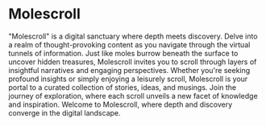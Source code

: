 # Molescroll
 "Molescroll" is a digital sanctuary where depth meets discovery. Delve into a realm of thought-provoking content as you navigate through the virtual tunnels of information. Just like moles burrow beneath the surface to uncover hidden treasures, Molescroll invites you to scroll through layers of insightful narratives and engaging perspectives. Whether you're seeking profound insights or simply enjoying a leisurely scroll, Molescroll is your portal to a curated collection of stories, ideas, and musings. Join the journey of exploration, where each scroll unveils a new facet of knowledge and inspiration. Welcome to Molescroll, where depth and discovery converge in the digital landscape.
